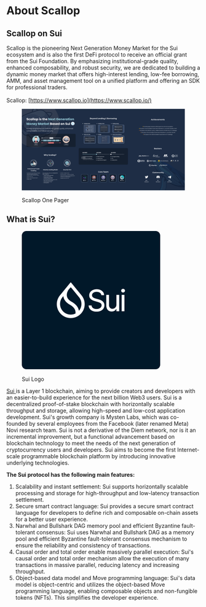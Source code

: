 # About Scallop

## **Scallop on Sui**

Scallop is the pioneering Next Generation Money Market for the Sui ecosystem and is also the first DeFi protocol to receive an official grant from the Sui Foundation. By emphasizing institutional-grade quality, enhanced composability, and robust security, we are dedicated to building a dynamic money market that offers high-interest lending, low-fee borrowing, AMM, and asset management tool on a unified platform and offering an SDK for professional traders.\
\
Scallop: [https://www.scallop.io](https://www.scallop.io/)

<figure><img src=".gitbook/assets/image (21).png" alt=""><figcaption><p>Scallop One Pager</p></figcaption></figure>

## **What is Sui?**

<figure><img src=".gitbook/assets/image (11).png" alt=""><figcaption><p>Sui Logo</p></figcaption></figure>

[Sui ](https://sui.io/)is a Layer 1 blockchain, aiming to provide creators and developers with an easier-to-build experience for the next billion Web3 users. Sui is a decentralized proof-of-stake blockchain with horizontally scalable throughput and storage, allowing high-speed and low-cost application development. Sui's growth company is Mysten Labs, which was co-founded by several employees from the Facebook (later renamed Meta) Novi research team. Sui is not a derivative of the Diem network, nor is it an incremental improvement, but a functional advancement based on blockchain technology to meet the needs of the next generation of cryptocurrency users and developers. Sui aims to become the first Internet-scale programmable blockchain platform by introducing innovative underlying technologies.



**The Sui protocol has the following main features:**

1. Scalability and instant settlement: Sui supports horizontally scalable processing and storage for high-throughput and low-latency transaction settlement.&#x20;
2. Secure smart contract language: Sui provides a secure smart contract language for developers to define rich and composable on-chain assets for a better user experience.
3. Narwhal and Bullshark DAG memory pool and efficient Byzantine fault-tolerant consensus: Sui uses Narwhal and Bullshark DAG as a memory pool and efficient Byzantine fault-tolerant consensus mechanism to ensure the reliability and consistency of transactions.&#x20;
4. Causal order and total order enable massively parallel execution: Sui's causal order and total order mechanism allow the execution of many transactions in massive parallel, reducing latency and increasing throughput.&#x20;
5. Object-based data model and Move programming language: Sui's data model is object-centric and utilizes the object-based Move programming language, enabling composable objects and non-fungible tokens (NFTs). This simplifies the developer experience.
